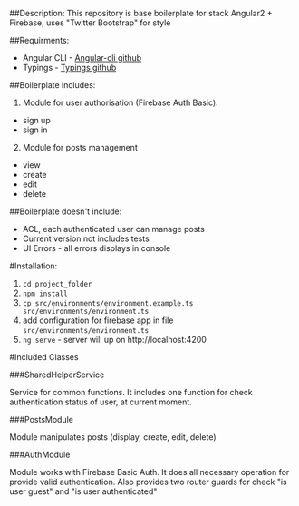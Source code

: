 ##Description:
This repository is base boilerplate for stack Angular2 + Firebase, uses "Twitter Bootstrap" for style 

##Requirments:
- Angular CLI - [Angular-cli github](https://github.com/angular/angular-cli)
- Typings - [Typings github](https://github.com/typings/typings)

##Boilerplate includes:

1. Module for user authorisation (Firebase Auth Basic):

 - sign up
 - sign in

2. Module for posts management

 - view
 - create
 - edit
 - delete

##Boilerplate doesn't include:

- ACL, each authenticated user can manage posts
- Current version not includes tests
- UI Errors - all errors displays in console

#Installation:

1. `cd project_folder`
2. `npm install`
3. `cp src/environments/environment.example.ts src/environments/environment.ts`
4. add configuration for firebase app in file `src/environments/environment.ts`
5. `ng serve` - server will up on http://localhost:4200

#Included Classes

###SharedHelperService

Service for common functions.
It includes one function for check authentication status of user, at current moment.

###PostsModule

Module manipulates posts (display, create, edit, delete)

###AuthModule

Module works with Firebase Basic Auth.
It does all necessary operation for provide valid authentication.
Also provides two router guards for check "is user guest" and "is user authenticated"

